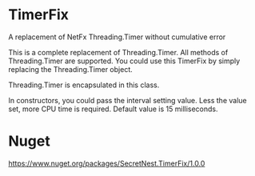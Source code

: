 # TimerFix
A replacement of NetFx Threading.Timer without cumulative error

This is a complete replacement of Threading.Timer. All methods of Threading.Timer are supported. You could use this TimerFix by simply replacing the Threading.Timer object.

Threading.Timer is encapsulated in this class.

In constructors, you could pass the interval setting value. Less the value set, more CPU time is required. Default value is 15 milliseconds.

# Nuget
https://www.nuget.org/packages/SecretNest.TimerFix/1.0.0
